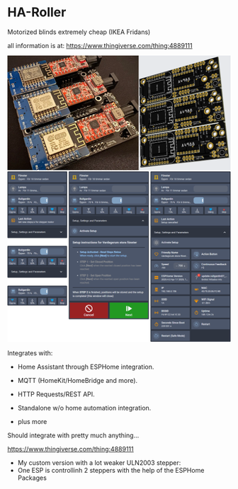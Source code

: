 # HA-Roller

Motorized blinds extremely cheap (IKEA Fridans)

all information is at: https://www.thingiverse.com/thing:4889111

![Optional PCB](https://github.com/R34LiAM/HA-Roller/blob/main/pcb/PCB.png?raw=true)
![Home Assistant](https://github.com/R34LiAM/HA-Roller/blob/main/pcb/HA.png?raw=true)


Integrates with:

+ Home Assistant through ESPHome integration.

+ MQTT (HomeKit/HomeBridge and more).

+ HTTP Requests/REST API.

+ Standalone w/o home automation integration.

+ plus more


Should integrate with pretty much anything...


https://www.thingiverse.com/thing:4889111

- My custom version with a lot weaker ULN2003 stepper:
- One ESP is controllinh 2 steppers with the help of the ESPHome Packages

